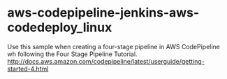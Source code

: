 # aws-codepipeline-jenkins-aws-codedeploy_linux
Use this sample when creating a four-stage pipeline in AWS CodePipeline wh following the Four Stage Pipeline Tutorial. http://docs.aws.amazon.com/codepipeline/latest/userguide/getting-started-4.html
